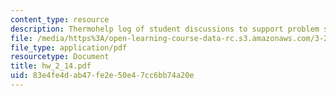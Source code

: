 ```yaml
---
content_type: resource
description: Thermohelp log of student discussions to support problem sets.
file: /media/https%3A/open-learning-course-data-rc.s3.amazonaws.com/3-20-materials-at-equilibrium-sma-5111-fall-2003/83e4fe4dab47fe2e50e47cc6bb74a20e_hw_2_14.pdf
file_type: application/pdf
resourcetype: Document
title: hw_2_14.pdf
uid: 83e4fe4d-ab47-fe2e-50e4-7cc6bb74a20e
---
```

